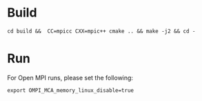 # Build
```
cd build &&  CC=mpicc CXX=mpic++ cmake .. && make -j2 && cd -
```

# Run
For Open MPI runs, please set the following:
```
export OMPI_MCA_memory_linux_disable=true
```
